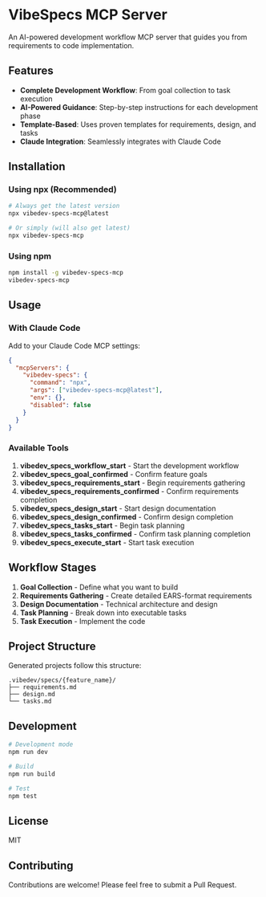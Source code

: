# VibeSpecs MCP Server

An AI-powered development workflow MCP server that guides you from requirements to code implementation.

## Features

- **Complete Development Workflow**: From goal collection to task execution
- **AI-Powered Guidance**: Step-by-step instructions for each development phase
- **Template-Based**: Uses proven templates for requirements, design, and tasks
- **Claude Integration**: Seamlessly integrates with Claude Code

## Installation

### Using npx (Recommended)

```bash
# Always get the latest version
npx vibedev-specs-mcp@latest

# Or simply (will also get latest)
npx vibedev-specs-mcp
```

### Using npm

```bash
npm install -g vibedev-specs-mcp
vibedev-specs-mcp
```

## Usage

### With Claude Code

Add to your Claude Code MCP settings:

```json
{
  "mcpServers": {
    "vibedev-specs": {
      "command": "npx",
      "args": ["vibedev-specs-mcp@latest"],
      "env": {},
      "disabled": false
    }
  }
}
```

### Available Tools

1. **vibedev_specs_workflow_start** - Start the development workflow
2. **vibedev_specs_goal_confirmed** - Confirm feature goals
3. **vibedev_specs_requirements_start** - Begin requirements gathering
4. **vibedev_specs_requirements_confirmed** - Confirm requirements completion
5. **vibedev_specs_design_start** - Start design documentation
6. **vibedev_specs_design_confirmed** - Confirm design completion
7. **vibedev_specs_tasks_start** - Begin task planning
8. **vibedev_specs_tasks_confirmed** - Confirm task planning completion
9. **vibedev_specs_execute_start** - Start task execution

## Workflow Stages

1. **Goal Collection** - Define what you want to build
2. **Requirements Gathering** - Create detailed EARS-format requirements
3. **Design Documentation** - Technical architecture and design
4. **Task Planning** - Break down into executable tasks
5. **Task Execution** - Implement the code

## Project Structure

Generated projects follow this structure:

```
.vibedev/specs/{feature_name}/
├── requirements.md
├── design.md
└── tasks.md
```

## Development

```bash
# Development mode
npm run dev

# Build
npm run build

# Test
npm test
```

## License

MIT

## Contributing

Contributions are welcome! Please feel free to submit a Pull Request.